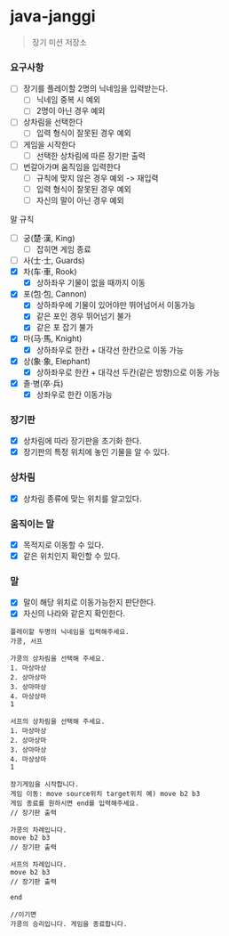 # java-janggi
> 장기 미션 저장소

### 요구사항
- [ ] 장기를 플레이할 2명의 닉네임을 입력받는다.
  - [ ] 닉네임 중복 시 예외 
  - [ ] 2명이 아닌 경우 예외
- [ ] 상차림을 선택한다
  - [ ] 입력 형식이 잘못된 경우 예외
- [ ] 게임을 시작한다
  - [ ] 선택한 상차림에 따른 장기판 출력
- [ ] 번갈아가며 움직임을 입력한다
  - [ ] 규칙에 맞지 않은 경우 예외 -> 재입력
  - [ ] 입력 형식이 잘못된 경우 예외
  - [ ] 자신의 말이 아닌 경우 예외

말 규칙
- [ ] 궁(楚·漢, King)
  - [ ] 잡히면 게임 종료
- [ ] 사(士·士, Guards)
- [x] 차(车·車, Rook)
  - [x] 상하좌우 기물이 없을 때까지 이동
- [x] 포(包·包, Cannon)
  - [x] 상하좌우에 기물이 있어야만 뛰어넘어서 이동가능
  - [x] 같은 포인 경우 뛰어넘기 불가
  - [x] 같은 포 잡기 불가
- [x] 마(马·馬, Knight)
  - [x] 상하좌우로 한칸 + 대각선 한칸으로 이동 가능
- [x] 상(象·象, Elephant)
  - [x] 상하좌우로 한칸 + 대각선 두칸(같은 방향)으로 이동 가능
- [x] 졸·병(卒·兵)
  - [x] 상좌우로 한칸 이동가능

### 장기판 
- [x] 상차림에 따라 장기판을 초기화 한다.
- [x] 장기판의 특정 위치에 놓인 기물을 알 수 있다. 

### 상차림
- [x] 상차림 종류에 맞는 위치를 알고있다.

### 움직이는 말
- [x] 목적지로 이동할 수 있다. 
- [x] 같은 위치인지 확인할 수 있다.

### 말 
- [x] 말이 해당 위치로 이동가능한지 판단한다.  
- [x] 자신의 나라와 같은지 확인한다.

```text
플레이할 두명의 닉네임을 입력해주세요. 
가콩, 서프 

가콩의 상차림을 선택해 주세요.
1. 마상마상
2. 상마상마
3. 상마마상
4. 마상상마 
1 

서프의 상차림을 선택해 주세요.
1. 마상마상
2. 상마상마
3. 상마마상
4. 마상상마 
1 

장기게임을 시작합니다.
게임 이동: move source위치 target위치 예) move b2 b3 
게임 종료를 원하시면 end를 입력해주세요. 
// 장기판 출력 

가콩의 차례입니다. 
move b2 b3
// 장기판 출력 

서프의 차례입니다. 
move b2 b3
// 장기판 출력 

end 

//이기면 
가콩의 승리입니다. 게임을 종료합니다.
```